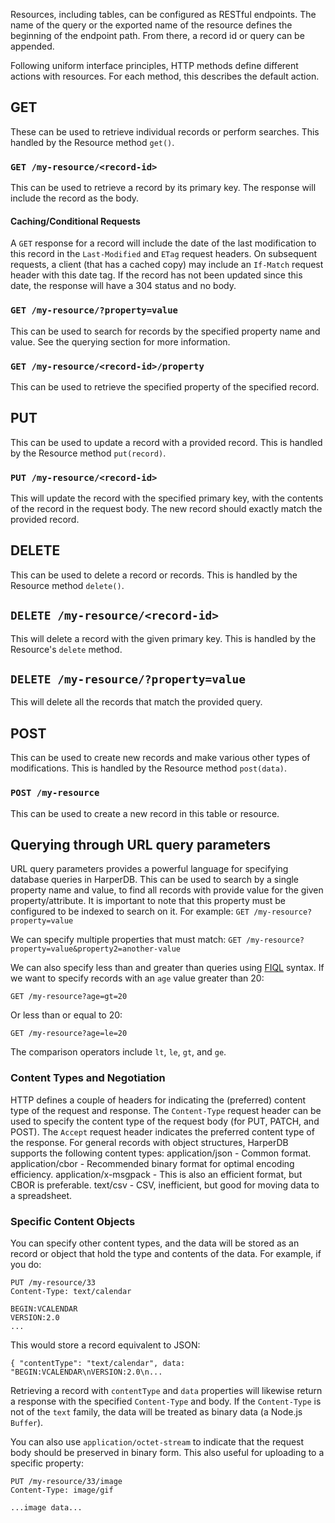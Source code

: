 Resources, including tables, can be configured as RESTful endpoints. The name of the query or the exported name of the resource defines the beginning of the endpoint path. From there, a record id or query can be appended.

Following uniform interface principles, HTTP methods define different actions with resources. For each method, this describes the default action.

## GET
These can be used to retrieve individual records or perform searches. This handled by the Resource method `get()`. 

### `GET /my-resource/<record-id>`

This can be used to retrieve a record by its primary key. The response will include the record as the body.

#### Caching/Conditional Requests
A `GET` response for a record will include the date of the last modification to this record in the `Last-Modified` and `ETag` request headers. On subsequent requests, a client (that has a cached copy) may include an `If-Match` request header with this date tag. If the record has not been updated since this date, the response will have a 304 status and no body. 

### `GET /my-resource/?property=value`

This can be used to search for records by the specified property name and value. See the querying section for more information.

### `GET /my-resource/<record-id>/property`

This can be used to retrieve the specified property of the specified record.

## PUT

This can be used to update a record with a provided record. This is handled by the Resource method `put(record)`.

### `PUT /my-resource/<record-id>`

This will update the record with the specified primary key, with the contents of the record in the request body. The new record should exactly match the provided record.

## DELETE
This can be used to delete a record or records.
This is handled by the Resource method `delete()`.

## `DELETE /my-resource/<record-id>`

This will delete a record with the given primary key. This is handled by the Resource's `delete` method.

## `DELETE /my-resource/?property=value`

This will delete all the records that match the provided query.

## POST
This can be used to create new records and make various other types of modifications.
This is handled by the Resource method `post(data)`.

### `POST /my-resource`
This can be used to create a new record in this table or resource.


## Querying through URL query parameters
URL query parameters provides a powerful language for specifying database queries in HarperDB. This can be used to search by a single property name and value, to find all records with provide value for the given property/attribute. It is important to note that this property must be configured to be indexed to search on it. For example:
`GET /my-resource?property=value`

We can specify multiple properties that must match:
`GET /my-resource?property=value&property2=another-value`

We can also specify less than and greater than queries using [FIQL](https://datatracker.ietf.org/doc/html/draft-nottingham-atompub-fiql-00) syntax. If we want to specify records with an `age` value greater than 20:

`GET /my-resource?age=gt=20`

Or less than or equal to 20:

`GET /my-resource?age=le=20`

The comparison operators include `lt`, `le`, `gt`, and `ge`.

### Content Types and Negotiation
HTTP defines a couple of headers for indicating the (preferred) content type of the request and response. The `Content-Type` request header can be used to specify the content type of the request body (for PUT, PATCH, and POST). The `Accept` request header indicates the preferred content type of the response. For general records with object structures, HarperDB supports the following content types:
application/json - Common format.
application/cbor - Recommended binary format for optimal encoding efficiency.
application/x-msgpack - This is also an efficient format, but CBOR is preferable.
text/csv - CSV, inefficient, but good for moving data to a spreadsheet.

### Specific Content Objects
You can specify other content types, and the data will be stored as an record or object that hold the type and contents of the data. For example, if you do:
```
PUT /my-resource/33
Content-Type: text/calendar

BEGIN:VCALENDAR
VERSION:2.0
...
```
This would store a record equivalent to JSON:
```
{ "contentType": "text/calendar", data: "BEGIN:VCALENDAR\nVERSION:2.0\n...
```
Retrieving a record with `contentType` and `data` properties will likewise return a response with the specified `Content-Type` and body.
If the `Content-Type` is not of the `text` family, the data will be treated as binary data (a Node.js `Buffer`).

You can also use `application/octet-stream` to indicate that the request body should be preserved in binary form. This also useful for uploading to a specific property:
```
PUT /my-resource/33/image
Content-Type: image/gif

...image data...
```
